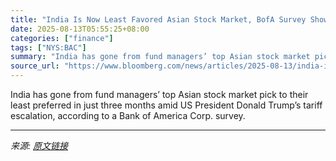 ```yaml
---
title: "India Is Now Least Favored Asian Stock Market, BofA Survey Shows"
date: 2025-08-13T05:55:25+08:00
categories: ["finance"]
tags: ["NYS:BAC"]
summary: "India has gone from fund managers’ top Asian stock market pick to their least preferred in just three months amid US President Donald Trump’s tariff escalation, according to a Bank of America Corp. su"
source_url: "https://www.bloomberg.com/news/articles/2025-08-13/india-is-now-least-favored-asian-stock-market-bofa-survey-shows"
---
```


India has gone from fund managers’ top Asian stock market pick to their least preferred in just three months amid US President Donald Trump’s tariff escalation, according to a Bank of America Corp. survey.

---

*来源: [原文链接](https://www.bloomberg.com/news/articles/2025-08-13/india-is-now-least-favored-asian-stock-market-bofa-survey-shows)*

